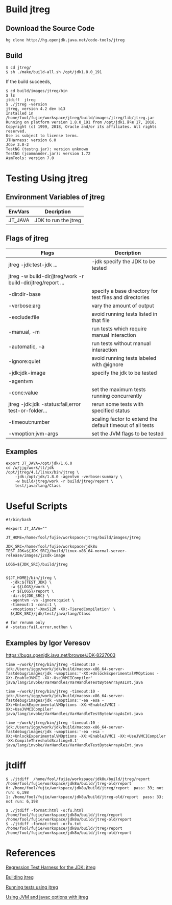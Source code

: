 # Build jtreg

## Download the Source Code

```shell
hg clone http://hg.openjdk.java.net/code-tools/jtreg
```

## Build

```shell
$ cd jtreg/
$ sh ./make/build-all.sh /opt/jdk1.8.0_191
```

If the build succeeds,
```shell
$ cd build/images/jtreg/bin
$ ls
jtdiff  jtreg
$ ./jtreg -version
jtreg, version 4.2 dev b13
Installed in /home/fool/fujie/workspace/jtreg/build/images/jtreg/lib/jtreg.jar
Running on platform version 1.8.0_191 from /opt/jdk1.äºæ 17, 2018.
Copyright (c) 1999, 2018, Oracle and/or its affiliates. All rights reserved.
Use is subject to license terms.
JTHarness: version 6.0
JCov 3.0-2
TestNG (testng.jar): version unknown
TestNG (jcommander.jar): version 1.72
AsmTools: version 7.0
```

# Testing Using jtreg

## Environment Variables of jtreg

|EnvVars|Decription|
|-|-|
|JT_JAVA|JDK to run the jtreg|

## Flags of jtreg
|Flags|Decription|
|-|-|
|jtreg -jdk:test-jdk ...|-jdk specify the JDK to be tested|
|jtreg -w build-dir/jtreg/work -r build-dir/jtreg/report ...||
|-dir:dir-base|specify a base directory for test files and directories|
|-verbose:arg|vary the amount of output|
|-exclude:file|avoid running tests listed in that file|
|-manual, -m|run tests which require manual interaction|
|-automatic, -a|run tests without manual interaction|
|-ignore:quiet|avoid running tests labeled with @ignore|
|-jdk:jdk-image|specify the jdk to be tested|
|-agentvm||
|-conc:value|set the maximum tests running concurrently|
|jtreg -jdk:jdk -status:fail,error test-or-folder...|rerun some tests with specified status|
|-timeout:number|scaling factor to extend the default timeout of all tests|
|-vmoption:jvm-args|set the JVM flags to be tested|

## Examples

```shell
export JT_JAVA=/opt/jdk/1.6.0
cd /w/jjg/work/tl/jdk
/opt/jtreg/4.1/linux/bin/jtreg \
    -jdk:/opt/jdk/1.8.0 -agentvm -verbose:summary \
    -w build/jtreg/work -r build/jtreg/report \
    test/java/lang/Class
```

# Useful Scripts

```shell
#!/bin/bash

#export JT_JAVA=""

JT_HOME=/home/fool/fujie/workspace/jtreg/build/images/jtreg

JDK_SRC=/home/fool/fujie/workspace/jdk8u
TEST_JDK=${JDK_SRC}/build/linux-x86_64-normal-server-release/images/j2sdk-image

LOGS=${JDK_SRC}/build/jtreg


${JT_HOME}/bin/jtreg \
  -jdk:${TEST_JDK} \
  -w ${LOGS}/work \
  -r ${LOGS}/report \
  -dir:${JDK_SRC} \
  -agentvm -va -ignore:quiet \
  -timeout:1 -conc:1 \
  -vmoptions:'-Xmx512M -XX:-TieredCompilation' \
  ${JDK_SRC}/jdk/test/java/lang/Class

# for rerunm only
# -status:fail,error,notRun \
```

## Examples by Igor Veresov

https://bugs.openjdk.java.net/browse/JDK-8227003

```shell
time ~/work/jtreg/bin/jtreg -timeout:10 -jdk:/Users/iggy/work/jdk/build/macosx-x86_64-server-fastdebug/images/jdk -vmoptions:'-XX:+UnlockExperimentalVMOptions -XX:-EnableJVMCI -XX:-UseJVMCICompiler' java/lang/invoke/VarHandles/VarHandleTestByteArrayAsInt.java 
```

```
time ~/work/jtreg/bin/jtreg -timeout:10 -jdk:/Users/iggy/work/jdk/build/macosx-x86_64-server-fastdebug/images/jdk -vmoptions:'-ea -esa -XX:+UnlockExperimentalVMOptions -XX:+EnableJVMCI -XX:+UseJVMCICompiler' java/lang/invoke/VarHandles/VarHandleTestByteArrayAsInt.java 
```

```
time ~/work/jtreg/bin/jtreg -timeout:10 -jdk:/Users/iggy/work/jdk/build/macosx-x86_64-server-fastdebug/images/jdk -vmoptions:'-ea -esa -XX:+UnlockExperimentalVMOptions -XX:+EnableJVMCI -XX:+UseJVMCICompiler -XX:CompileThresholdScaling=0.1' java/lang/invoke/VarHandles/VarHandleTestByteArrayAsInt.java 
```

# jtdiff

```shell
$ ./jtdiff  /home/fool/fujie/workspace/jdk8u/build/jtreg/report /home/fool/fujie/workspace/jdk8u/build/jtreg-old/report
0: /home/fool/fujie/workspace/jdk8u/build/jtreg/report  pass: 33; not run: 6,198
1: /home/fool/fujie/workspace/jdk8u/build/jtreg-old/report  pass: 33; not run: 6,198
```

```shell
$ ./jtdiff -format:html -o:fu.html /home/fool/fujie/workspace/jdk8u/build/jtreg/report /home/fool/fujie/workspace/jdk8u/build/jtreg-old/report
$ ./jtdiff -format:text -o:fu.txt /home/fool/fujie/workspace/jdk8u/build/jtreg/report /home/fool/fujie/workspace/jdk8u/build/jtreg-old/report
```

# References

[Regression Test Harness for the JDK: jtreg](http://openjdk.java.net/jtreg/index.html)

[Building jtreg](http://openjdk.java.net/jtreg/build.html)

[Running tests using jtreg](http://openjdk.java.net/jtreg/runtests.html)

[Using JVM and javac options with jtreg](http://openjdk.java.net/jtreg/vmoptions.html)
